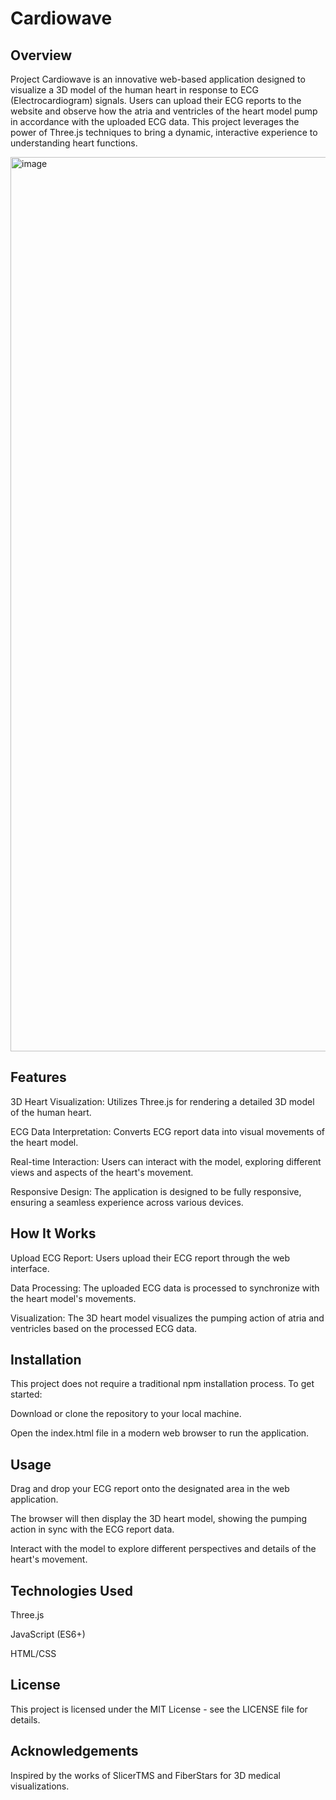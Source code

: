 # Cardiowave

## Overview

Project Cardiowave is an innovative web-based application designed to visualize a 3D model of the human heart in response to ECG (Electrocardiogram) signals. Users can upload their ECG reports to the website and observe how the atria and ventricles of the heart model pump in accordance with the uploaded ECG data. This project leverages the power of Three.js techniques to bring a dynamic, interactive experience to understanding heart functions.

<img width="1431" alt="image" src="https://github.com/RohiniDeshmukh/Cardiowave/assets/121260777/75c1a5a7-9223-43bd-832c-a7585b5d810a">


## Features

3D Heart Visualization: Utilizes Three.js for rendering a detailed 3D model of the human heart.

ECG Data Interpretation: Converts ECG report data into visual movements of the heart model.

Real-time Interaction: Users can interact with the model, exploring different views and aspects of the heart's movement.

Responsive Design: The application is designed to be fully responsive, ensuring a seamless experience across various devices.


## How It Works

Upload ECG Report: Users upload their ECG report through the web interface.

Data Processing: The uploaded ECG data is processed to synchronize with the heart model's movements.

Visualization: The 3D heart model visualizes the pumping action of atria and ventricles based on the processed ECG data.


## Installation

This project does not require a traditional npm installation process. To get started:

Download or clone the repository to your local machine.

Open the index.html file in a modern web browser to run the application.


## Usage

Drag and drop your ECG report onto the designated area in the web application.

The browser will then display the 3D heart model, showing the pumping action in sync with the ECG report data.

Interact with the model to explore different perspectives and details of the heart's movement.

## Technologies Used

Three.js

JavaScript (ES6+)

HTML/CSS


## License

This project is licensed under the MIT License - see the LICENSE file for details.

## Acknowledgements

Inspired by the works of SlicerTMS and FiberStars for 3D medical visualizations.
